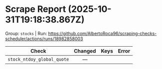 # Scrape Report (2025-10-31T19:18:38.867Z)

Group: `stocks`  |  Run: https://github.com/AlbertoRoca96/scraping-checks-scheduler/actions/runs/18982858003

| Check | Changed | Keys | Error |
|---|:---:|:--|:--|
| `stock_ntdoy_global_quote` | — |  |  |
